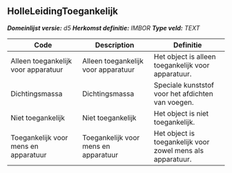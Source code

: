 ﻿## HolleLeidingToegankelijk

*__Domeinlijst versie:__ d5*
*__Herkomst definitie:__ IMBOR*
*__Type veld:__ TEXT*

|__Code__ |__Description__ |__Definitie__	|
|	---	|	---	|   ---	| 
| Alleen toegankelijk voor apparatuur | Alleen toegankelijk voor apparatuur | Het object is alleen toegankelijk voor apparatuur. |
| Dichtingsmassa | Dichtingsmassa | Speciale kunststof voor het afdichten van voegen. |
| Niet toegankelijk | Niet toegankelijk | Het object is niet toegankelijk. |
| Toegankelijk voor mens en apparatuur | Toegankelijk voor mens en apparatuur | Het object is toegankelijk voor zowel mens als apparatuur. |
